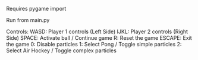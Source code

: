 Requires pygame import

Run from main.py

Controls:
WASD: Player 1 controls (Left Side)
IJKL: Player 2 controls (Right Side)
SPACE: Activate ball / Continue game
R: Reset the game
ESCAPE: Exit the game
0: Disable particles
1: Select Pong / Toggle simple particles
2: Select Air Hockey / Toggle complex particles